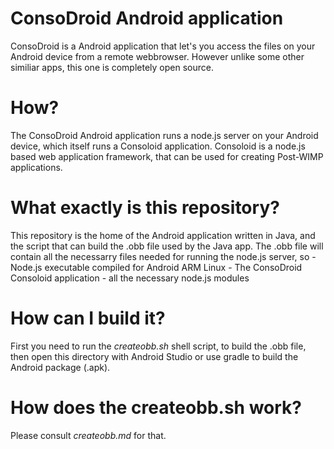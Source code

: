 ConsoDroid Android application
==============================

ConsoDroid is a Android application that let's you access the files on your Android device from a remote webbrowser. However unlike some other similiar apps, this one is completely open source.

How?
====

The ConsoDroid Android application runs a node.js server on your Android device, which itself runs a Consoloid application. Consoloid is a node.js based web application framework, that can be used for creating Post-WIMP applications.

What exactly is this repository?
================================

This repository is the home of the Android application written in Java, and the script that can build the .obb file used by the Java app. The .obb file will contain all the necessarry files needed for running the node.js server, so - Node.js executable compiled for Android ARM Linux - The ConsoDroid Consoloid application - all the necessary node.js modules

How can I build it?
===================

First you need to run the *createobb.sh* shell script, to build the .obb file, then open this directory with Android Studio or use gradle to build the Android package (.apk).

How does the createobb.sh work?
===============================

Please consult *createobb.md* for that.
